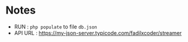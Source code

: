 # Notes

- RUN : `php populate` to file `db.json`
- API URL : https://my-json-server.typicode.com/fadilxcoder/streamer


